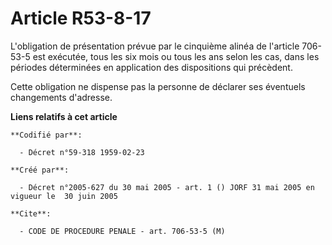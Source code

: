 # Article R53-8-17

L'obligation de présentation prévue par le cinquième alinéa de l'article 706-53-5 est exécutée, tous les six mois ou tous les
ans selon les cas, dans les périodes déterminées en application des dispositions qui précèdent.

Cette obligation ne dispense pas la personne de déclarer ses éventuels changements d'adresse.

**Liens relatifs à cet article**

	**Codifié par**:

	  - Décret n°59-318 1959-02-23

	**Créé par**:

	  - Décret n°2005-627 du 30 mai 2005 - art. 1 () JORF 31 mai 2005 en vigueur le  30 juin 2005

	**Cite**:

	  - CODE DE PROCEDURE PENALE - art. 706-53-5 (M)
